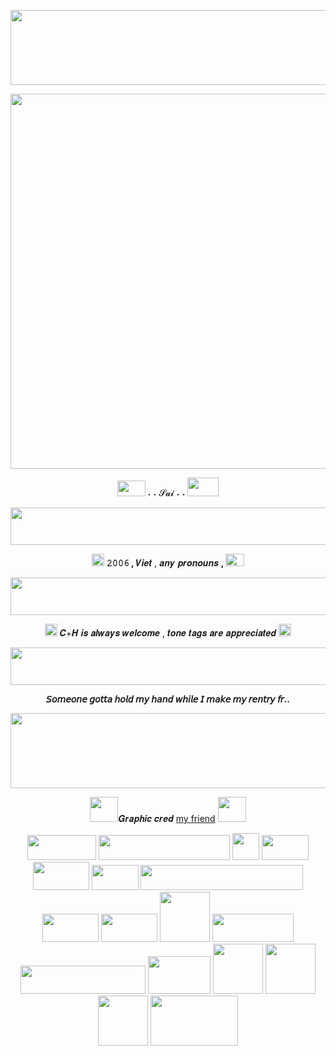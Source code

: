<p align="center">
    <img width="1000" height="120" src="https://file.garden/ZjhOfU74SkXuNnGg/wrioletted1.png">
</p>
<p align="center">
    <img width="600" src="https://file.garden/ZjhOfU74SkXuNnGg/wriolette.gif">
</p>

<p align="center">
 <img width="45" height="25" src="https://64.media.tumblr.com/f0ab32fecce2577c4e057aaca764470f/11f23c9cf57eaf6c-26/s75x75_c1/416dbf02c7c46f08796a4d63d2ebc5a6d6e32053.gifv"  [<strong> ˖ ˖ 𝓢𝓪𝓲 ˖ ˖ </strong> <img width="50" height="30" src="https://64.media.tumblr.com/02c48275396881bee3dbd60d6d523ec5/2a263a146621dab0-c2/s100x200/4fc1b3f3899923be0f4a88f07f7cb2f9ca41a365.gifv"
</p>

<p align="center"> 
 <img width="1000" height="60" src="https://64.media.tumblr.com/75363e71e48d7c2f7c886d6a82741e98/043056077f3d04f1-b0/s640x960/9e557ac81ce186cad35a197f5c3a628d055bc061.gifv" 
  </p>
 
<p align="center">
  <img width="20" height="20" src="https://64.media.tumblr.com/85951298798d62d51e839de2b8cf88d8/a90b3577a3e0f9a6-96/s75x75_c1/bf4b99e022f20fc304abf7751d2e090b83799048.gifv"> <strong> 𝟸𝟶𝟶𝟼 , </strong> 𝑽𝒊𝒆𝒕 , 𝒂𝒏𝒚 𝒑𝒓𝒐𝒏𝒐𝒖𝒏𝒔 <strong> , </strong> <img width="30" height="20" src="https://64.media.tumblr.com/8fb984d92424f2bb0b28a4333ec7e1c8/554e37fffe3e1e13-67/s75x75_c1/ec29b602b1c0f68d22b7ca850981c794879c356c.gifv"
                                    </p>

<p align="center"> 
 <img width="1000" height="60" src="https://64.media.tumblr.com/75363e71e48d7c2f7c886d6a82741e98/043056077f3d04f1-b0/s640x960/9e557ac81ce186cad35a197f5c3a628d055bc061.gifv" 
  </p>
 
<p align="center"> 
<img width="20" height="20" src="https://64.media.tumblr.com/05d5c2d5eb6764f9d0f80a073ff20a91/3389feee3881de46-d7/s75x75_c1/e6ea7a152ce4de7c7a77437c195dd3d1eb727a2f.gifv">
   𝑪+𝑯 𝒊𝒔 𝒂𝒍𝒘𝒂𝒚𝒔 𝒘𝒆𝒍𝒄𝒐𝒎𝒆 , 𝒕𝒐𝒏𝒆 𝒕𝒂𝒈𝒔 𝒂𝒓𝒆 𝒂𝒑𝒑𝒓𝒆𝒄𝒊𝒂𝒕𝒆𝒅 <img width="20" height="20" src="https://64.media.tumblr.com/bb94d844aea3e05d1ecdb5b53198d7fd/210e1160512fff23-0e/s75x75_c1/a4570937b7b0e4b831df75e676371658cc0a3cc3.gifv"
                                             </p>
  <p align="center"> 
 <img width="1000" height="60" src="https://64.media.tumblr.com/75363e71e48d7c2f7c886d6a82741e98/043056077f3d04f1-b0/s640x960/9e557ac81ce186cad35a197f5c3a628d055bc061.gifv" 
  </p>
   
   <p align="center"> 
<strong>𝘚𝘰𝘮𝘦𝘰𝘯𝘦 𝘨𝘰𝘵𝘵𝘢 𝘩𝘰𝘭𝘥 𝘮𝘺 𝘩𝘢𝘯𝘥 𝘸𝘩𝘪𝘭𝘦 𝘐 𝘮𝘢𝘬𝘦 𝘮𝘺 𝘳𝘦𝘯𝘵𝘳𝘺 𝘧𝘳.. </strong> 
                                             </p>
<p align="center">
    <img width="1000" height="120" src="https://file.garden/ZjhOfU74SkXuNnGg/wrioletted.png">
</p>

<p align="center">
 <img width="45" height="40" src="https://64.media.tumblr.com/9d9876d2bf3cb67d77d49dfe8d1dbbd8/b2559018dbb6053c-44/s100x200/1ebccb27903baac930ae6f208a49d6e53cb48eb9.pnj">𝑮𝒓𝒂𝒑𝒉𝒊𝒄 𝒄𝒓𝒆𝒅 <a href= "https://github.com/undeadlost" >my friend</a> <img width="45" height="40" src="https://64.media.tumblr.com/c602abf5b6aa3468db3f2d020feecc9e/b2559018dbb6053c-ef/s100x200/67ee6fbfe8079c7c73f8d9ab1a572fd3013fd457.pnj">
</p>


 <p align="center">
 <img width="110" height="40" src="https://64.media.tumblr.com/e69095b28c8221a75d16147117ef412b/96c3111033dfa3ab-fb/s100x200/65870e2c571aef30a1916747d2dc3ed857e8e998.gifv"> <img width="210" height="40" src="https://64.media.tumblr.com/b58e7fa7ed5c38645841421152a6cfa8/27f4388618e0f700-e3/s250x400/399d905b13fc2d803a706592300e00612d64bd9b.gifv"> <img width="43" height="43" src="https://64.media.tumblr.com/9ee3978521ff4b036b51de9d4de92716/7bea1762e12b7167-3a/s75x75_c1/69f07228236367ad5e8db61c386a116917429ec0.gifv"> <img width="75" height="40" src="https://64.media.tumblr.com/bab44f1c76047d01a3ac9b4ed407e11d/d9f9627d74995454-85/s100x200/d36264282f425a410b33c576bbf9bb3bd46134b6.gifv"> <img width="90" height="45" src="https://64.media.tumblr.com/cddbcf27cefc45e1ab90f7d281c01ff5/3206403692d2c7ad-f1/s400x600/c097def76f2cdf63bfbb651807f2bacdd458107f.pnj"> <img width="75" height="40" src="https://64.media.tumblr.com/e328ee0f3f80c5d6596378979e7f7988/b3d83bbf44993478-7f/s100x200/4c8aafca73e51867644cf0ffd5b3e0d84797a320.pnj"> <img width="260" height="40" src="https://64.media.tumblr.com/57b5ed9056b1c06fc867531ab807016e/b101001ea3011547-7f/s640x960/251ba24ee7df58e29a86474076a9bd4b8484f4e3.gifv"> <img width="90" height="45" src="https://64.media.tumblr.com/cf52414f63912c4b461f51def5db6ac4/cbf1d710120a4937-c4/s100x200/eede639e2b77d325a6de473a83b7af874c056b32.pnj"> <img width="90" height="45" src="https://64.media.tumblr.com/9f7aa7377efe3125cd1b656005fafed6/c50dc93c89e251e3-ea/s100x200/4b578370d2ff70bb907bca885906b7860002159f.gifv"> <img width="80" height="80" src="https://64.media.tumblr.com/c2f2ab87e5f3672cd2ecb30aa9cc2f1e/8c274af760a44a4a-dd/s100x200/b4c74e8bea2af325543ac2753314e030fe4c1ab6.gifv"> <img width="130" height="45" src="https://64.media.tumblr.com/bdb5872acb46c5c21ba2f0c829c2156c/0ca350219ed0b47b-83/s100x200/995df1fec4a0d1c5c4b48c3b33f91b967b6f4351.gifv"> <img width="200" height="45" src="https://64.media.tumblr.com/b1adbe9ad53c502a41ab93a2da678204/486fb659144a53ac-0d/s250x400/016bd4966783b54a02f1083cd6eda9e212a97ecc.gifv"> <img width="100" height="60" src="https://64.media.tumblr.com/186587f87c61f04d6f8c7aaad1177c31/d6b109068a2c49c9-0b/s100x200/5e2baaa24972d4f1b78bf905d00a441527912382.pnj"> <img width="80" height="80" src="https://64.media.tumblr.com/f9000dfad1913f05d1a639488cd3faf9/a86ab9f602849811-b6/s2048x3072/a95ea02bec0dfb25a7c6a8bfd94f5307c42f5998.pnj"> <img width="80" height="80" src="https://64.media.tumblr.com/ff1e1475b294f4525c13d74b6baf9eb4/7e8aaabec0cb0857-79/s1280x1920/3c2bfe7de3f7abbe0b3e267fdd20b36d6f701ee0.pnj"> <img width="80" height="80" src="https://64.media.tumblr.com/6cec1152280e182a56702c308aa3572e/9a734a17b1b8ac66-7f/s500x750/ddecdcd47c98e2e707707e36f53599f3d08666fe.pnj"> <img width="140" height="80" src="https://64.media.tumblr.com/f214e593bd965570caa7be252ec6834f/f4334e422c27e293-42/s640x960/b3ffd3268484d23d8fb12c3a854d9878f20ab9bb.gifv">
 
 
 <!--
**zcsaix/zcsaix** is a ✨ _special_ ✨ repository because its `README.md` (this file) appears on your GitHub profile.

Here are some ideas to get you started:

- 🔭 I’m currently working on ...
- 🌱 I’m currently learning ...
- 👯 I’m looking to collaborate on ...
- 🤔 I’m looking for help with ...
- 💬 Ask me about ...
- 📫 How to reach me: ...
- 😄 Pronouns: ...
- ⚡ Fun fact: ...
-->

